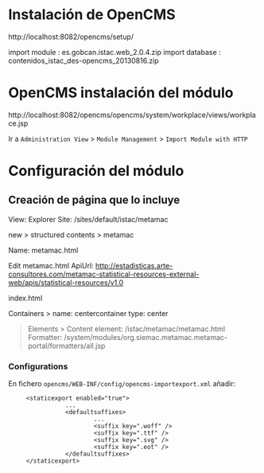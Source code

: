 # Instalación de OpenCMS

http://localhost:8082/opencms/setup/

import module : es.gobcan.istac.web_2.0.4.zip
import database : contenidos_istac_des-opencms_20130816.zip

# OpenCMS instalación del módulo

http://localhost:8082/opencms/opencms/system/workplace/views/workplace.jsp

Ir a  `Administration View`  >  `Module Management` > `Import Module with HTTP`

# Configuración del módulo

## Creación de página que lo incluye

View: Explorer
Site: /sites/default/istac/metamac

new > structured contents > metamac

Name: metamac.html

Edit metamac.html
ApiUrl: http://estadisticas.arte-consultores.com/metamac-statistical-resources-external-web/apis/statistical-resources/v1.0

index.html

Containers >
name: centercontainer
type: center

> Elements >
Content element: /istac/metamac/metamac.html
    Formatter: /system/modules/org.siemac.metamac.metamac-portal/formatters/all.jsp



### Configurations

En fichero `opencms/WEB-INF/config/opencms-importexport.xml` añadir:

         <staticexport enabled="true">
                    ...
                    <defaultsuffixes>
                            ...
                            <suffix key=".woff" />
                            <suffix key=".ttf" />
                            <suffix key=".svg" />
                            <suffix key=".eot" />
                    </defaultsuffixes>
         </staticexport>

